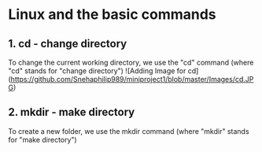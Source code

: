 # Linux and the basic commands
## 1. cd - change directory
To change the current working directory, we use the "cd" command (where "cd" stands for "change directory")
![Adding Image for cd] (https://github.com/Snehaphilip989/miniproject1/blob/master/Images/cd.JPG)

## 2. mkdir - make directory
To create a new folder, we use the mkdir command (where "mkdir" stands for "make directory")

 
